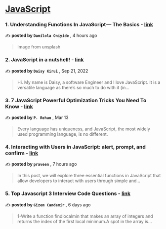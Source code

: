 
<h1><a href=https://medium.com/tag/javascript-development/recommended target="_blank" rel="noopener noreferrer">JavaScript</a></h1>
<h3>1. Understanding Functions In JavaScript — The Basics - <a href=https://medium.com/@damilolaoniyide11?source=tag_recommended_feed---------0-84----------javascript_development----------04832f79_a440_4a33_8855_c3e5f90f6598------- target="_blank" rel="noopener noreferrer">link</a></h3>

✍️ **posted by `Damilola Oniyide`** <date> , 4 hours ago</date>

<blockquote>Image from unsplash</blockquote>

<h3>2. JavaScript in a nutshell! - <a href=https://medium.com/@daisykkirui?source=tag_recommended_feed---------1-107----------javascript_development----------04832f79_a440_4a33_8855_c3e5f90f6598------- target="_blank" rel="noopener noreferrer">link</a></h3>

✍️ **posted by `Daisy Kirui`** <date> , Sep 21, 2022</date>

<blockquote>Hi. My name is Daisy, a software Engineer and I love JavaScript. It is a versatile language as there’s so much to do with it (in…</blockquote>

<h3>3. 7 JavaScript Powerful Optimization Tricks You Need To Know - <a href=https://medium.com/@pinjarirehan?source=tag_recommended_feed---------2-85----------javascript_development----------04832f79_a440_4a33_8855_c3e5f90f6598------- target="_blank" rel="noopener noreferrer">link</a></h3>

✍️ **posted by `P. Rehan`** <date> , Mar 13</date>

<blockquote>Every language has uniqueness, and JavaScript, the most widely used programming language, is no different.</blockquote>

<h3>4. Interacting with Users in JavaScript: alert, prompt, and confirm - <a href=https://medium.com/@yadavpraveen1023?source=tag_recommended_feed---------3-84----------javascript_development----------04832f79_a440_4a33_8855_c3e5f90f6598------- target="_blank" rel="noopener noreferrer">link</a></h3>

✍️ **posted by `praveen`** <date> , 7 hours ago</date>

<blockquote>In this post, we will explore three essential functions in JavaScript that allow developers to interact with users through simple and…</blockquote>

<h3>5. Top Javascript 3 Interview Code Questions - <a href=https://medium.com/@gizemcandemir3?source=tag_recommended_feed---------4-85----------javascript_development----------04832f79_a440_4a33_8855_c3e5f90f6598------- target="_blank" rel="noopener noreferrer">link</a></h3>

✍️ **posted by `Gizem Candemir`** <date> , 6 days ago</date>

<blockquote>1-Write a function findlocalmin that makes an array of integers and returns the index of the first local minimum.A spot in the array is…</blockquote>

